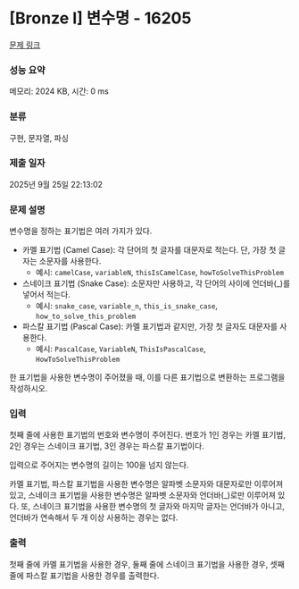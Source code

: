 # [Bronze I] 변수명 - 16205 

[문제 링크](https://www.acmicpc.net/problem/16205) 

### 성능 요약

메모리: 2024 KB, 시간: 0 ms

### 분류

구현, 문자열, 파싱

### 제출 일자

2025년 9월 25일 22:13:02

### 문제 설명

<p>변수명을 정하는 표기법은 여러 가지가 있다.</p>

<ul>
	<li>카멜 표기법 (Camel Case): 각 단어의 첫 글자를 대문자로 적는다. 단, 가장 첫 글자는 소문자를 사용한다.
	<ul>
		<li>예시: <code>camelCase</code>, <code>variableN</code>, <code>thisIsCamelCase</code>, <code>howToSolveThisProblem</code></li>
	</ul>
	</li>
	<li>스네이크 표기법 (Snake Case): 소문자만 사용하고, 각 단어의 사이에 언더바(_)를 넣어서 적는다.
	<ul>
		<li>예시: <code>snake_case</code>, <code>variable_n</code>, <code>this_is_snake_case</code>, <code>how_to_solve_this_problem</code></li>
	</ul>
	</li>
	<li>파스칼 표기법 (Pascal Case): 카멜 표기법과 같지만, 가장 첫 글자도 대문자를 사용한다.
	<ul>
		<li>예시: <code>PascalCase</code>, <code>VariableN</code>, <code>ThisIsPascalCase</code>, <code>HowToSolveThisProblem</code></li>
	</ul>
	</li>
</ul>

<p>한 표기법을 사용한 변수명이 주어졌을 때, 이를 다른 표기법으로 변환하는 프로그램을 작성하시오.</p>

### 입력 

 <p>첫째 줄에 사용한 표기법의 번호와 변수명이 주어진다. 번호가 1인 경우는 카멜 표기법, 2인 경우는 스네이크 표기법, 3인 경우는 파스칼 표기법이다.</p>

<p>입력으로 주어지는 변수명의 길이는 100을 넘지 않는다.</p>

<p>카멜 표기법, 파스칼 표기법을 사용한 변수명은 알파벳 소문자와 대문자로만 이루어져 있고, 스네이크 표기법을 사용한 변수명은 알파벳 소문자와 언더바(_)로만 이루어져 있다. 또, 스네이크 표기법을 사용한 변수명의 첫 글자와 마지막 글자는 언더바가 아니고, 언더바가 연속해서 두 개 이상 사용하는 경우는 없다.</p>

### 출력 

 <p>첫째 줄에 카멜 표기법을 사용한 경우, 둘째 줄에 스네이크 표기법을 사용한 경우, 셋째 줄에 파스칼 표기법을 사용한 경우를 출력한다.</p>

